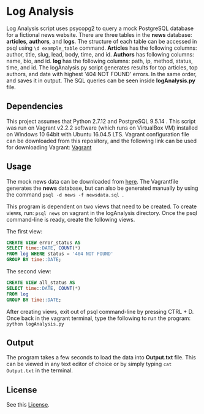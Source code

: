 # Log Analysis

Log Analysis script uses psycopg2 to query a mock PostgreSQL database for a fictional news website.
There are three tables in the **news** database: __articles__, __authors__, and __logs__. The structure
of each table can be accessed in psql using ``\d example_table`` command. __Articles__ has the following columns: author, title, slug, lead, body, time, and id.  __Authors__ has following columns: name, bio, and id. __log__ has the following columns: path, ip, method, status, time, and id. The logAnalysis.py script generates results for top articles, top authors, and date with highest '404 NOT FOUND' errors. In the same order, and saves it in output. The SQL queries can be seen inside __logAnalysis.py__ file.


## Dependencies
This project assumes that Python 2.7.12 and PostgreSQL 9.5.14 . This script was run on Vagrant v2.2.2 software (which runs on VirtualBox VM) installed on Windows 10 64bit with Ubuntu 16.04.5 LTS. Vagrant configuration file can be downloaded from this repository, and the following link can be used for downloading Vagrant:
[Vagrant](https://www.vagrantup.com/downloads.html)

## Usage
The mock news data can be downloaded from [here](https://d17h27t6h515a5.cloudfront.net/topher/2016/August/57b5f748_newsdata/newsdata.zip). The Vagrantfile generates the __news__ database, but can also be generated manually by using the command ``psql -d news -f newsdata.sql ``.

This program is dependent on two views that need to be created. To create views, run:
`psql news`  on vagrant in the logAnalysis directory. Once the psql command-line is ready, create the following views.

The first view:

```sql
CREATE VIEW error_status AS
SELECT time::DATE, COUNT(*)
FROM log WHERE status = '404 NOT FOUND'
GROUP BY time::DATE;
```

The second view:

```sql
CREATE VIEW all_status AS
SELECT time::DATE, COUNT(*)
FROM log
GROUP BY time::DATE;
```

After creating views, exit out of psql command-line by pressing CTRL + D. Once back in the vagrant terminal, type the following to run the program: `python logAnalysis.py`

## Output

The program takes a few seconds to load the data into **Output.txt** file. This can be viewed in any text editor of choice or by simply typing `cat Output.txt` in the terminal.   
## License
See this [License](./LICENSE.txt).
